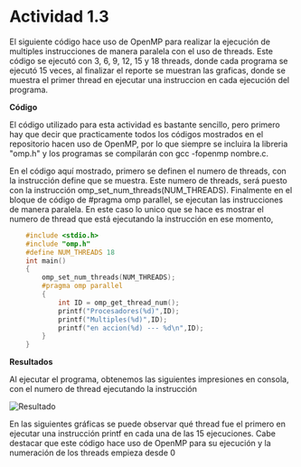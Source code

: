 # Actividad 1.3

El siguiente código hace uso de OpenMP para realizar la ejecución de multiples instrucciones de manera paralela con el uso de threads. Este código se ejecutó con 3, 6, 9, 12, 15 y 18 threads, donde cada programa se ejecutó 15 veces, al finalizar el reporte se muestran las graficas, donde se muestra el primer thread en ejecutar una instruccion en cada ejecución del programa.


**Código**

El código utilizado para esta actividad es bastante sencillo, pero primero hay que decir que practicamente todos los códigos mostrados en el repositorio hacen uso de OpenMP, por lo que siempre se incluira la libreria "omp.h" y los programas se compilarán con gcc -fopenmp nombre.c.  

En el código aquí mostrado, primero se definen el numero de threads, con la instrucción define que se muestra. Este numero de threads, será puesto con la instrucción omp_set_num_threads(NUM_THREADS). Finalmente en el bloque de código de #pragma omp parallel, se ejecutan las instrucciones de manera paralela. En este caso lo unico que se hace es mostrar el numero de thread que está ejecutando la instrucción en ese momento,  

``` C
    #include <stdio.h>
    #include "omp.h"
    #define NUM_THREADS 18
    int main()
    {
        omp_set_num_threads(NUM_THREADS);
        #pragma omp parallel
        {
            int ID = omp_get_thread_num();
            printf("Procesadores(%d)",ID);
            printf("Multiples(%d)",ID);
            printf("en accion(%d) --- %d\n",ID);
        }
    }
```
**Resultados**

Al ejecutar el programa, obtenemos las siguientes impresiones en consola, con el numero de thread ejecutando la instrucción

![Resultado](../Imagen1_3_8.png)

En las siguientes gráficas se puede observar qué thread fue el primero en ejecutar una instrucción printf en cada una de las 15 ejecuciones. Cabe destacar que este código hace uso de OpenMP para su ejecución y la numeración de los threads empieza desde 0

